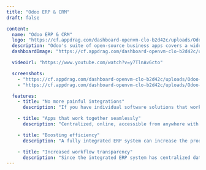 ```yaml
---
title: "Odoo ERP & CRM"
draft: false

content:
  name: "Odoo ERP & CRM"
  logo: "https://cf.appdrag.com/dashboard-openvm-clo-b2d42c/uploads/Odoo-fHdP-WU2A.png"
  description: "Odoo's suite of open-source business apps covers a wide range of needs, including CRM, e-commerce, accounting, inventory, billing, point of sale and project management. It is very easy to use and fully integrated."
  dashboardImage: "https://cf.appdrag.com/dashboard-openvm-clo-b2d42c/uploads/Odoo-2-7kJ5.jpg"

  videoUrl: "https://www.youtube.com/watch?v=y7TlnAv6cto"

  screenshots:
    - "https://cf.appdrag.com/dashboard-openvm-clo-b2d42c/uploads/Odoo-2-7kJ5.jpg"
    - "https://cf.appdrag.com/dashboard-openvm-clo-b2d42c/uploads/Odoo-1-KgpR.jpg"

  features:
    - title: "No more painful integrations"
      description: "If you have individual software solutions that work but don't talk to each other, you are probably entering things more than once and missing a comprehensive overview of what's going on. Between the Odoo apps and the tens of thousands of Community apps, there is something to help address all of your business needs in a single, cost-effective, modular solution."

    - title: "Apps that work together seamlessly"
      description: "Centralized, online, accessible from anywhere with any device, the Odoo apps work seamlessly together, giving you the ability to automate and track everything you do. Odoo's open-source development model means that thousands of developers and business experts have built the world's largest ecosystem of fully integrated business apps."

    - title: "Boosting efficiency"
      description: "A fully integrated ERP system can increase the productivity and efficiency of trading businesses. It reduces the time spent by individual departments on daily business operations. In addition, it improves employee efficiency by minimizing the manual monitoring of tasks."

    - title: "Increased workflow transparency"
      description: "Since the integrated ERP system has centralized data, tasks and workflows are highly visualized. For instance, if the ERP system is integrated with the project management tool, employees can easily view the tasks of their colleagues. Transparency in the workflow of an enterprise leads to better productivity and relationship management."
---
```


